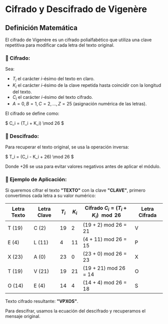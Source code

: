 # Cifrado y Descifrado de Vigenère

## Definición Matemática

El cifrado de Vigenère es un cifrado polialfabético que utiliza una clave repetitiva para modificar cada letra del texto original.

### 🔹 Cifrado:
Sea:
- $T_i$ el carácter $i$-ésimo del texto en claro.
- $K_i$ el carácter $i$-ésimo de la clave repetida hasta coincidir con la longitud del texto.
- $C_i$ el carácter $i$-ésimo del texto cifrado.
- $A = 0, B = 1, C = 2, ..., Z = 25$ (asignación numérica de las letras).

El cifrado se define como:

$
C_i = (T_i + K_i) \mod 26
$

### 🔹 Descifrado:
Para recuperar el texto original, se usa la operación inversa:

$
T_i = (C_i - K_i + 26) \mod 26
$

Donde $+26$ se usa para evitar valores negativos antes de aplicar el módulo.

### 🔹 Ejemplo de Aplicación:
Si queremos cifrar el texto **"TEXTO"** con la clave **"CLAVE"**, primero convertimos cada letra a su valor numérico:

| Letra Texto | Letra Clave | $T_i$ | $K_i$ | Cifrado $C_i = (T_i + K_i) \mod 26$ | Letra Cifrada |
|-------------|------------|-----------|-----------|----------------------------------|---------------|
| T (19)      | C (2)      | 19        | 2         | (19 + 2) mod 26 = 21            | V             |
| E (4)       | L (11)     | 4         | 11        | (4 + 11) mod 26 = 15            | P             |
| X (23)      | A (0)      | 23        | 0         | (23 + 0) mod 26 = 23            | X             |
| T (19)      | V (21)     | 19        | 21        | (19 + 21) mod 26 = 14           | O             |
| O (14)      | E (4)      | 14        | 4         | (14 + 4) mod 26 = 18            | S             |

Texto cifrado resultante: **"VPXOS"**.

Para descifrar, usamos la ecuación del descifrado y recuperamos el mensaje original.
